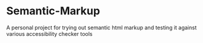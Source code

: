 # Semantic-Markup
A personal project for trying out semantic html markup and testing it against various accessibility checker tools
